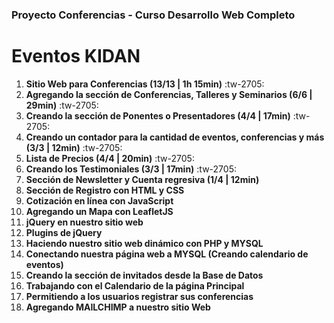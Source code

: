 ### Proyecto Conferencias -  Curso Desarrollo Web Completo

# Eventos KIDAN

1. **Sitio Web para Conferencias (13/13 | 1h 15min)** :tw-2705:
1. **Agregando la sección de Conferencias, Talleres y Seminarios (6/6 | 29min)** :tw-2705:
1. **Creando la sección de Ponentes o Presentadores (4/4 | 17min)** :tw-2705:
1. **Creando un contador para la cantidad de eventos, conferencias y más (3/3 | 12min)** :tw-2705:
1. **Lista de Precios (4/4 | 20min)** :tw-2705:
1. **Creando los Testimoniales (3/3 | 17min)** :tw-2705:
1. **Sección de Newsletter y Cuenta regresiva (1/4 | 12min)**
1. **Sección de Registro con HTML y CSS**
1. **Cotización en línea con JavaScript**
1. **Agregando un Mapa con LeafletJS**
1. **jQuery en nuestro sitio web**
1. **Plugins de jQuery**
1. **Haciendo nuestro sitio web dinámico con PHP y MYSQL**
1. **Conectando nuestra página web a MYSQL (Creando calendario de eventos)**
 1. **Creando la sección de invitados desde la Base de Datos**
1.  **Trabajando con el Calendario de la página Principal**
1. **Permitiendo a los usuarios registrar sus conferencias**
1.  **Agregando MAILCHIMP a nuestro sitio Web**

